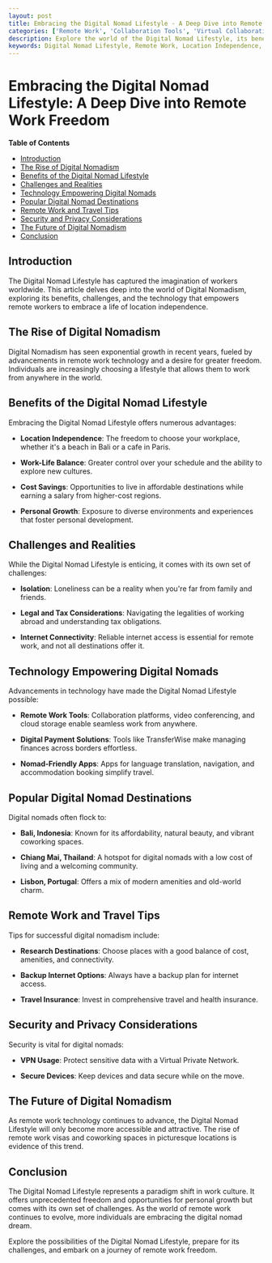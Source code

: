```yaml
---
layout: post
title: Embracing the Digital Nomad Lifestyle - A Deep Dive into Remote Work Freedom
categories: ['Remote Work', 'Collaboration Tools', 'Virtual Collaboration', 'Productivity Tools', 'Digital Nomad']
description: Explore the world of the Digital Nomad Lifestyle, its benefits, challenges, and the technology that enables remote workers to embrace a life of location independence.
keywords: Digital Nomad Lifestyle, Remote Work, Location Independence, Remote Work Technology, Remote Work Benefits, Travel and Work
---
```

# Embracing the Digital Nomad Lifestyle: A Deep Dive into Remote Work Freedom

**Table of Contents**

- [Introduction](#introduction)
- [The Rise of Digital Nomadism](#the-rise-of-digital-nomadism)
- [Benefits of the Digital Nomad Lifestyle](#benefits-of-the-digital-nomad-lifestyle)
- [Challenges and Realities](#challenges-and-realities)
- [Technology Empowering Digital Nomads](#technology-empowering-digital-nomads)
- [Popular Digital Nomad Destinations](#popular-digital-nomad-destinations)
- [Remote Work and Travel Tips](#remote-work-and-travel-tips)
- [Security and Privacy Considerations](#security-and-privacy-considerations)
- [The Future of Digital Nomadism](#the-future-of-digital-nomadism)
- [Conclusion](#conclusion)

## Introduction

The Digital Nomad Lifestyle has captured the imagination of workers worldwide. This article delves deep into the world of Digital Nomadism, exploring its benefits, challenges, and the technology that empowers remote workers to embrace a life of location independence.

## The Rise of Digital Nomadism

Digital Nomadism has seen exponential growth in recent years, fueled by advancements in remote work technology and a desire for greater freedom. Individuals are increasingly choosing a lifestyle that allows them to work from anywhere in the world.

## Benefits of the Digital Nomad Lifestyle

Embracing the Digital Nomad Lifestyle offers numerous advantages:

- **Location Independence**: The freedom to choose your workplace, whether it's a beach in Bali or a cafe in Paris.

- **Work-Life Balance**: Greater control over your schedule and the ability to explore new cultures.

- **Cost Savings**: Opportunities to live in affordable destinations while earning a salary from higher-cost regions.

- **Personal Growth**: Exposure to diverse environments and experiences that foster personal development.

## Challenges and Realities

While the Digital Nomad Lifestyle is enticing, it comes with its own set of challenges:

- **Isolation**: Loneliness can be a reality when you're far from family and friends.

- **Legal and Tax Considerations**: Navigating the legalities of working abroad and understanding tax obligations.

- **Internet Connectivity**: Reliable internet access is essential for remote work, and not all destinations offer it.

## Technology Empowering Digital Nomads

Advancements in technology have made the Digital Nomad Lifestyle possible:

- **Remote Work Tools**: Collaboration platforms, video conferencing, and cloud storage enable seamless work from anywhere.

- **Digital Payment Solutions**: Tools like TransferWise make managing finances across borders effortless.

- **Nomad-Friendly Apps**: Apps for language translation, navigation, and accommodation booking simplify travel.

## Popular Digital Nomad Destinations

Digital nomads often flock to:

- **Bali, Indonesia**: Known for its affordability, natural beauty, and vibrant coworking spaces.

- **Chiang Mai, Thailand**: A hotspot for digital nomads with a low cost of living and a welcoming community.

- **Lisbon, Portugal**: Offers a mix of modern amenities and old-world charm.

## Remote Work and Travel Tips

Tips for successful digital nomadism include:

- **Research Destinations**: Choose places with a good balance of cost, amenities, and connectivity.

- **Backup Internet Options**: Always have a backup plan for internet access.

- **Travel Insurance**: Invest in comprehensive travel and health insurance.

## Security and Privacy Considerations

Security is vital for digital nomads:

- **VPN Usage**: Protect sensitive data with a Virtual Private Network.

- **Secure Devices**: Keep devices and data secure while on the move.

## The Future of Digital Nomadism

As remote work technology continues to advance, the Digital Nomad Lifestyle will only become more accessible and attractive. The rise of remote work visas and coworking spaces in picturesque locations is evidence of this trend.

## Conclusion

The Digital Nomad Lifestyle represents a paradigm shift in work culture. It offers unprecedented freedom and opportunities for personal growth but comes with its own set of challenges. As the world of remote work continues to evolve, more individuals are embracing the digital nomad dream.

Explore the possibilities of the Digital Nomad Lifestyle, prepare for its challenges, and embark on a journey of remote work freedom.
